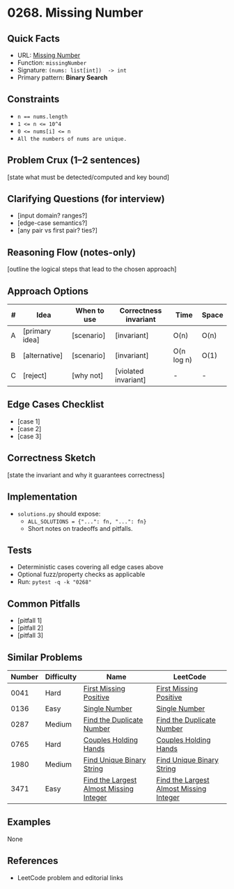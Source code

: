 # 0268. Missing Number

## Quick Facts

- URL: [Missing Number](https://leetcode.com/problems/missing-number/)
- Function: `missingNumber`
- Signature: `(nums: list[int])  -> int`
- Primary pattern: **Binary Search**

## Constraints

- `n == nums.length`
- `1 <= n <= 10^4`
- `0 <= nums[i] <= n`
- `All the numbers of nums are unique.`

## Problem Crux (1–2 sentences)

[state what must be detected/computed and key bound]

## Clarifying Questions (for interview)

- [input domain? ranges?]
- [edge-case semantics?]
- [any pair vs first pair? ties?]

## Reasoning Flow (notes-only)

[outline the logical steps that lead to the chosen approach]

## Approach Options

| #   | Idea           | When to use | Correctness invariant | Time       | Space |
| --- | -------------- | ----------- | --------------------- | ---------- | ----- |
| A   | [primary idea] | [scenario]  | [invariant]           | O(n)       | O(n)  |
| B   | [alternative]  | [scenario]  | [invariant]           | O(n log n) | O(1)  |
| C   | [reject]       | [why not]   | [violated invariant]  | -          | -     |

## Edge Cases Checklist

- [case 1]
- [case 2]
- [case 3]

## Correctness Sketch

[state the invariant and why it guarantees correctness]

## Implementation

- `solutions.py` should expose:
    - `ALL_SOLUTIONS = {"...": fn, "...": fn}`
    - Short notes on tradeoffs and pitfalls.

## Tests

- Deterministic cases covering all edge cases above
- Optional fuzz/property checks as applicable
- Run: `pytest -q -k "0268"`

## Common Pitfalls

- [pitfall 1]
- [pitfall 2]
- [pitfall 3]

## Similar Problems

| Number | Difficulty | Name                                                                                                 | LeetCode                                                                                                          |
| ------ | ---------- | ---------------------------------------------------------------------------------------------------- | ----------------------------------------------------------------------------------------------------------------- |
| 0041   | Hard       | [First Missing Positive](../0041-first-missing-positive/readme.md)                                   | [First Missing Positive](https://leetcode.com/problems/first-missing-positive/)                                   |
| 0136   | Easy       | [Single Number](../0136-single-number/readme.md)                                                     | [Single Number](https://leetcode.com/problems/single-number/)                                                     |
| 0287   | Medium     | [Find the Duplicate Number](../0287-find-the-duplicate-number/readme.md)                             | [Find the Duplicate Number](https://leetcode.com/problems/find-the-duplicate-number/)                             |
| 0765   | Hard       | [Couples Holding Hands](../0765-couples-holding-hands/readme.md)                                     | [Couples Holding Hands](https://leetcode.com/problems/couples-holding-hands/)                                     |
| 1980   | Medium     | [Find Unique Binary String](../1980-find-unique-binary-string/readme.md)                             | [Find Unique Binary String](https://leetcode.com/problems/find-unique-binary-string/)                             |
| 3471   | Easy       | [Find the Largest Almost Missing Integer](../3471-find-the-largest-almost-missing-integer/readme.md) | [Find the Largest Almost Missing Integer](https://leetcode.com/problems/find-the-largest-almost-missing-integer/) |

## Examples

None

## References

- LeetCode problem and editorial links
